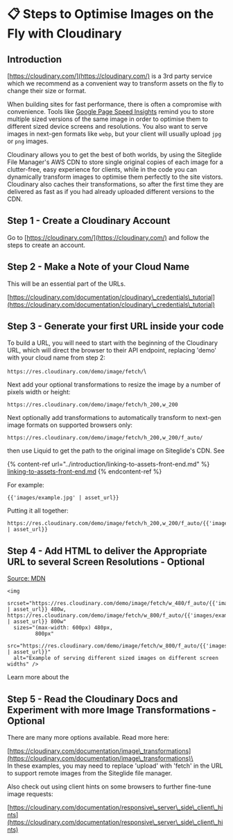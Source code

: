 # 📋 Steps to Optimise Images on the Fly with Cloudinary

## Introduction

[https://cloudinary.com/](https://cloudinary.com/) is a 3rd party service which we recommend as a convenient way to transform assets on the fly to change their size or format.&#x20;

When building sites for fast performance, there is often a compromise with convenience. Tools like  [Google Page](https://pagespeed.web.dev/)[ Speed Insights](https://pagespeed.web.dev/) remind you to store multiple sized versions of the same image in order to optimise them to different sized device screens and resolutions. You also want to serve images in next-gen formats like `webp`, but your client will usually upload `jpg` or `png` images.&#x20;

Cloudinary allows you to get the best of both worlds, by using the Siteglide File Manager's AWS CDN to store single original copies of each image for a clutter-free, easy experience for clients, while in the code you can dynamically transform images to optimise them perfectly to the site vistors. Cloudinary also caches their transformations, so after the first time they are delivered as fast as if you had already uploaded different versions to the CDN.

## Step 1 - Create a Cloudinary Account

Go to [https://cloudinary.com/](https://cloudinary.com/) and follow the steps to create an account.

## Step 2 - Make a Note of your Cloud Name

This will be an essential part of the URLs.

[https://cloudinary.com/documentation/cloudinary\_credentials\_tutorial](https://cloudinary.com/documentation/cloudinary\_credentials\_tutorial)

## Step 3 - Generate your first URL inside your code

To build a URL, you will need to start with the beginning of the Cloudinary URL, which will direct the browser to their API endpoint, replacing 'demo' with your cloud name from step 2:

`https://res.cloudinary.com/demo/image/fetch/`\


Next add your optional transformations to resize the image by a number of pixels width or height:

`https://res.cloudinary.com/demo/image/fetch/h_200,w_200`

Next optionally add transformations to automatically transform to next-gen image formats on supported browsers only:

`https://res.cloudinary.com/demo/image/fetch/h_200,w_200/f_auto/`

then use Liquid to get the path to the original image on Siteglide's CDN. See&#x20;

{% content-ref url="../introduction/linking-to-assets-front-end.md" %}
[linking-to-assets-front-end.md](../introduction/linking-to-assets-front-end.md)
{% endcontent-ref %}

For example:&#x20;

`{{'images/example.jpg' | asset_url}}`

Putting it all together:

```liquid
https://res.cloudinary.com/demo/image/fetch/h_200,w_200/f_auto/{{'images/example.jpg' | asset_url}}
```

## Step 4 - Add HTML to deliver the Appropriate URL to several Screen Resolutions - Optional

[Source: MDN](https://developer.mozilla.org/en-US/docs/Learn/HTML/Multimedia\_and\_embedding/Responsive\_images)

```liquid
<img
  srcset="https://res.cloudinary.com/demo/image/fetch/w_480/f_auto/{{'images/example.jpg' | asset_url}} 480w, https://res.cloudinary.com/demo/image/fetch/w_800/f_auto/{{'images/example.jpg' | asset_url}} 800w"
  sizes="(max-width: 600px) 480px,
         800px"
  src="https://res.cloudinary.com/demo/image/fetch/w_800/f_auto/{{'images/example.jpg' | asset_url}}"
  alt="Example of serving different sized images on different screen widths" />
```

Learn more about the&#x20;

## Step 5 - Read the Cloudinary Docs and Experiment with more Image Transformations - Optional

There are many more options available. Read more here:

[https://cloudinary.com/documentation/image\_transformations](https://cloudinary.com/documentation/image\_transformations)\
\
In these examples, you may need to replace 'upload' with 'fetch' in the URL to support remote images from the Siteglide file manager.

Also check out using client hints on some browsers to further fine-tune image requests:

[https://cloudinary.com/documentation/responsive\_server\_side\_client\_hints](https://cloudinary.com/documentation/responsive\_server\_side\_client\_hints)

